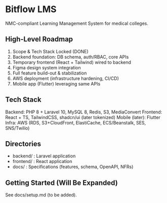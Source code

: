 # Bitflow LMS

NMC-compliant Learning Management System for medical colleges.

## High-Level Roadmap
1. Scope & Tech Stack Locked (DONE)
2. Backend foundation: DB schema, auth/RBAC, core APIs
3. Temporary frontend (React + Tailwind) wired to backend
4. Figma design system integration
5. Full feature build-out & stabilization
6. AWS deployment (infrastructure hardening, CI/CD)
7. Mobile app (Flutter) leveraging same APIs

## Tech Stack
Backend: PHP 8 + Laravel 10, MySQL 8, Redis, S3, MediaConvert
Frontend: React + TS, TailwindCSS, shadcn/ui (later tokenized)
Mobile (later): Flutter
Infra: AWS (RDS, S3+CloudFront, ElastiCache, ECS/Beanstalk, SES, SNS/Twilio)

## Directories
- backend/ : Laravel application
- frontend/ : React application
- docs/ : Specifications (features, schema, OpenAPI, NFRs)

## Getting Started (Will Be Expanded)
See docs/setup.md (to be added).
